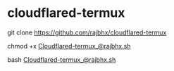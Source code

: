 # cloudflared-termux 

git clone https://github.com/rajbhx/cloudflared-termux 

chmod +x Cloudflared-termux_@rajbhx.sh

bash Cloudflared-termux_@rajbhx.sh
